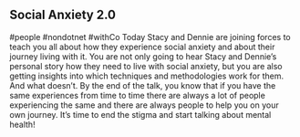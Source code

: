 ## Social Anxiety 2.0 ##
#people #nondotnet #withCo
Today Stacy and Dennie are joining forces to teach you all about how they experience social anxiety and about their journey living with it.
You are not only going to hear Stacy and Dennie’s personal story how they need to live with social anxiety, but you are also getting insights into which techniques and methodologies work for them. And what doesn’t.
By the end of the talk, you know that if you have the same experiences from time to time there are always a lot of people experiencing the same and there are always people to help you on your own journey.
It’s time to end the stigma and start talking about mental health!
